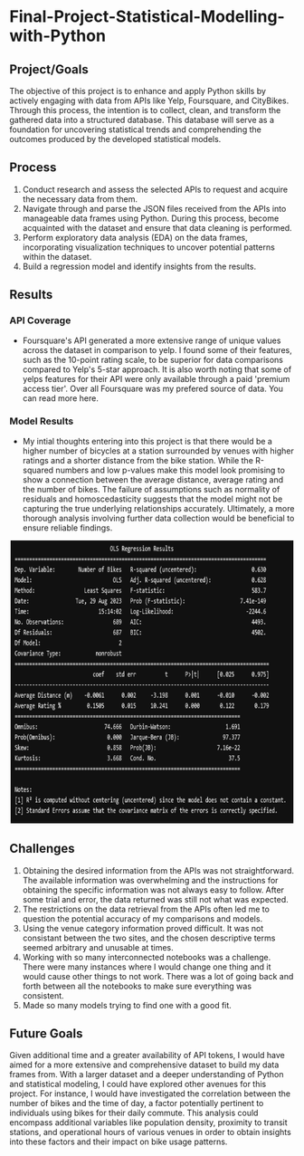 # Final-Project-Statistical-Modelling-with-Python

## Project/Goals

The objective of this project is to enhance and apply Python skills by actively engaging with data from APIs like Yelp, Foursquare, and CityBikes. Through this process, the intention is to collect, clean, and transform the gathered data into a structured database. This database will serve as a foundation for uncovering statistical trends and comprehending the outcomes produced by the developed statistical models.

## Process

1. Conduct research and assess the selected APIs to request and acquire the necessary data from them.
2. Navigate through and parse the JSON files received from the APIs into manageable data frames using Python. During this process, become acquainted with the dataset and ensure that data cleaning is performed.
3. Perform exploratory data analysis (EDA) on the data frames, incorporating visualization techniques to uncover potential patterns within the dataset.
4. Build a regression model and identify insights from the results.

## Results

### API Coverage
- Foursquare's API generated a more extensive range of unique values across the dataset in comparison to yelp. I found some of their features, such as the 10-point rating scale, to be superior for data comparisons compared to Yelp's 5-star approach. It is also worth noting that some of yelps features for their API were only available through a paid 'premium access tier'. Over all Foursquare was my prefered source of data. You can read more here.

 ### Model Results
 - My intial thoughts entering into this project is that there would be a higher number of bicycles at a station surrounded by venues with higher ratings and a shorter distance from the bike station. While the R-squared numbers and low p-values make this model look promising to show a connection between the average distance, average rating and the number of bikes. The failure of assumptions such as normality of residuals and homoscedasticity suggests that the model might not be capturing the true underlying relationships accurately. Ultimately, a more thorough analysis involving further data collection would be beneficial to ensure reliable findings.

<p align="center">
<img src="images/bikes,rate,distance results.png" alt="Number of Bikes, Average Rating, Average Distance Results" width="500" height="500">
</p>

## Challenges 

1. Obtaining the desired information from the APIs was not straightforward. The available information was overwhelming and the instructions for obtaining the specific information was not always easy to follow. After some trial and error, the data returned was still not what was expected.
2. The restrictions on the data retrieval from the APIs often led me to question the potential accuracy of my comparisons and models.
3. Using the venue category information proved difficult. It was not consistant between the two sites, and the chosen descriptive terms seemed arbitrary and unusable at times.
4. Working with so many interconnected notebooks was a challenge. There were many instances where I would change one thing and it would cause other things to not work. There was a lot of going back and forth between all the notebooks to make sure everything was consistent.
5. Made so many models trying to find one with a good fit. 

## Future Goals

Given additional time and a greater availability of API tokens, I would have aimed for a more extensive and comprehensive dataset to build my data frames from. With a larger dataset and a deeper understanding of Python and statistical modeling, I could have explored other avenues for this project. For instance, I would have investigated the correlation between the number of bikes and the time of day, a factor potentially pertinent to individuals using bikes for their daily commute. This analysis could encompass additional variables like population density, proximity to transit stations, and operational hours of various venues in order to obtain insights into these factors and their impact on bike usage patterns.
